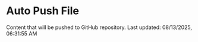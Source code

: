 # Auto Push File

Content that will be pushed to GitHub repository.
Last updated: 08/13/2025, 06:31:55 AM